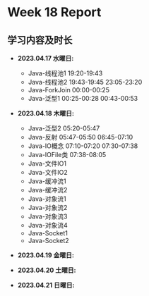 # Week 18 Report

## 学习内容及时长

* **2023.04.17 水曜日:** 
	* Java-线程池1 19:20-19:43
	* Java-线程池2 19:43-19:45 23:05-23:20
	* Java-ForkJoin 00:00-00:25
	* Java-泛型1 00:25-00:28 00:43-00:53

* **2023.04.18 木曜日:** 
	* Java-泛型2 05:20-05:47
	* Java-反射 05:47-05:50 06:45-07:10
	* Java-IO概念 07:10-07:20 07:30-07:38
	* Java-IOFile类 07:38-08:05
	* Java-文件IO1
	* Java-文件IO2
	* Java-缓冲流1
	* Java-缓冲流2
	* Java-对象流1
	* Java-对象流2
	* Java-对象流3
	* Java-对象流4
	* Java-Socket1
	* Java-Socket2

* **2023.04.19 金曜日:** 

* **2023.04.20 土曜日:** 

* **2023.04.21 日曜日:** 
